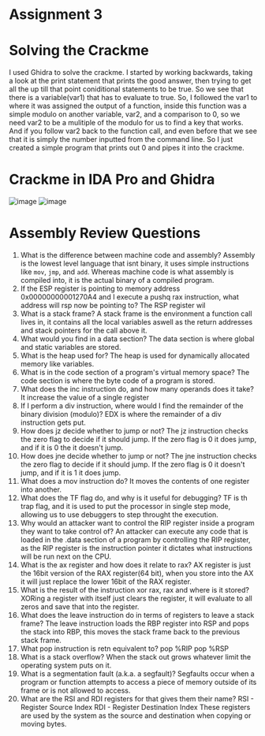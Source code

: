 # Assignment 3
# Solving the Crackme
I used Ghidra to solve the crackme. I started by working backwards, taking a look at the print statement that prints the good answer, then trying to get all the up till that point coniditional statements to be true. So we see that there is a variable(var1) that has to evaluate to true. So, I followed the var1 to where it was assigned the output of a function, inside this function was a simple modulo on another variable, var2, and a comparison to 0, so we need var2 to be a mulitiple of the modulo for us to find a key that works. And if you follow var2 back to the function call, and even before that we see that it is simply the number inputted from the command line. So I just created a simple program that prints out 0 and pipes it into the crackme.

# Crackme in IDA Pro and Ghidra
![image](https://github.com/Novaii-Yoder/CS579/assets/52936757/03ab39dd-39df-415b-9edc-e8fc44f0e46c)
![image](https://github.com/Novaii-Yoder/CS579/assets/52936757/1712add8-57c2-4f23-a8cb-6e9bb2182f45)



# Assembly Review Questions
1. What is the difference between machine code and assembly?
Assembly is the lowest level language that isnt binary, it uses simple instructions like `mov`, `jmp`, and `add`. Whereas machine code is what assembly is compiled into, it is the actual binary of a compiled program.
2. If the ESP register is pointing to memory address 0x00000000001270A4 and I execute a pushq rax instruction, what address will rsp now be pointing to?
The RSP register wil
3. What is a stack frame?
A stack frame is the environment a function call lives in, it contains all the local variables aswell as the return addresses and stack pointers for the call above it.
4. What would you find in a data section?
The data section is where global and static variables are stored.
5. What is the heap used for?
The heap is used for dynamically allocated memory like variables. 
6. What is in the code section of a program's virtual memory space?
The code section is where the byte code of a program is stored.
7. What does the inc instruction do, and how many operands does it take?
It increase the value of a single register 
8. If I perform a div instruction, where would I find the remainder of the binary division (modulo)?
EDX is where the remainder of a div instruction gets put.
9. How does jz decide whether to jump or not?
The jz instruction checks the zero flag to decide if it should jump. If the zero flag is 0 it does jump, and if it is 0 the it doesn't jump.
10. How does jne decide whether to jump or not?
The jne instruction checks the zero flag to decide if it should jump. If the zero flag is 0 it doesn't jump, and if it is 1 it does jump.
11. What does a mov instruction do?
It moves the contents of one register into another.
12. What does the TF flag do, and why is it useful for debugging?
TF is th trap flag, and it is used to put the processor in single step mode, allowing us to use debuggers to step throught the execution.
13. Why would an attacker want to control the RIP register inside a program they want to take control of?
An attacker can execute any code that is loaded in the .data section of a program by controlling the RIP register, as the RIP register is the instruction pointer it dictates what instructions will be run next on the CPU.
14. What is the ax register and how does it relate to rax?
AX register is just the 16bit version of the RAX register(64 bit), when you store into the AX it will just replace the lower 16bit of the RAX register.  
15. What is the result of the instruction xor rax, rax and where is it stored?
XORing a register with itself just clears the register, it will evaluate to all zeros and save that into the register.
16. What does the leave instruction do in terms of registers to leave a stack frame?
The leave instruction loads the RBP register into RSP and pops the stack into RBP, this moves the stack frame back to the previous stack frame.
17. What pop instruction is retn equivalent to?
pop %RIP
pop %RSP
18. What is a stack overflow?
When the stack out grows whatever limit the operating system puts on it. 
19. What is a segmentation fault (a.k.a. a segfault)?
Segfaults occur when a program or function attempts to access a piece of memory outside of its frame or is not allowed to access.
20. What are the RSI and RDI registers for that gives them their name?
RSI - Register Source Index
RDI - Register Destination Index
These registers are used by the system as the source and destination when copying or moving bytes.
